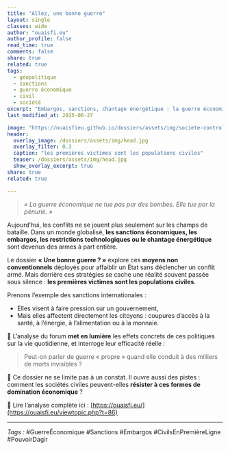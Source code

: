 ```yaml
---
title: "Allez, une bonne guerre"
layout: single
classes: wide
author: "ouaisfi.eu"
author_profile: false
read_time: true
comments: false
share: true
related: true
tags:
  - géopolitique
  - sanctions
  - guerre économique
  - civil
  - société
excerpt: "Embargos, sanctions, chantage énergétique : la guerre économique est la forme invisible des conflits modernes. Mais qui en paie vraiment le prix ?"
last_modified_at: 2025-06-27

image: "https://ouaisfieu.github.io/dossiers/assets/img/societe-controle-frictions.jpg"
header:
  overlay_image: /dossiers/assets/img/head.jpg
  overlay_filter: 0.3
  caption: "les premières victimes sont les populations civiles"
  teaser: /dossiers/assets/img/head.jpg
  show_overlay_excerpt: true
share: true
related: true

---
```


> *« La guerre économique ne tue pas par des bombes. Elle tue par la pénurie. »*

Aujourd’hui, les conflits ne se jouent plus seulement sur les champs de bataille. Dans un monde globalisé, **les sanctions économiques, les embargos, les restrictions technologiques ou le chantage énergétique** sont devenus des armes à part entière.

Le dossier **« Une bonne guerre ? »** explore ces **moyens non conventionnels** déployés pour affaiblir un État sans déclencher un conflit armé. Mais derrière ces stratégies se cache une réalité souvent passée sous silence : **les premières victimes sont les populations civiles**.

Prenons l’exemple des sanctions internationales :
- Elles visent à faire pression sur un gouvernement,
- Mais elles affectent directement les citoyens : coupures d’accès à la santé, à l’énergie, à l’alimentation ou à la monnaie.

📌 L’analyse du forum **met en lumière** les effets concrets de ces politiques sur la vie quotidienne, et interroge leur efficacité réelle :  
> Peut-on parler de guerre « propre » quand elle conduit à des milliers de morts invisibles ?

💬 Ce dossier ne se limite pas à un constat. Il ouvre aussi des pistes : comment les sociétés civiles peuvent-elles **résister à ces formes de domination économique** ?

📘 Lire l’analyse complète ici : [https://ouaisfi.eu/](https://ouaisfi.eu/viewtopic.php?t=86)

---

_Tags :_ #GuerreÉconomique #Sanctions #Embargos #CivilsEnPremièreLigne #PouvoirDagir
